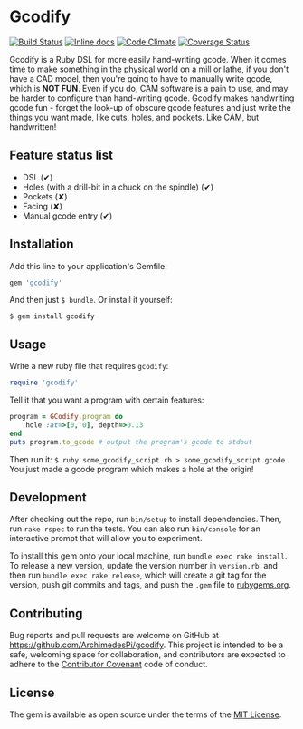 # Gcodify

[![Build Status](https://travis-ci.org/ArchimedesPi/gcodify.svg?branch=master)](https://travis-ci.org/ArchimedesPi/gcodify) [![Inline docs](http://inch-ci.org/github/ArchimedesPi/gcodify.svg?branch=master)](http://inch-ci.org/github/ArchimedesPi/gcodify) [![Code Climate](https://codeclimate.com/github/ArchimedesPi/gcodify/badges/gpa.svg)](https://codeclimate.com/github/ArchimedesPi/gcodify) [![Coverage Status](https://coveralls.io/repos/ArchimedesPi/gcodify/badge.svg?branch=master)](https://coveralls.io/r/ArchimedesPi/gcodify?branch=master)

Gcodify is a Ruby DSL for more easily hand-writing gcode. When it comes time to make something in the physical world on a mill or lathe, if you don't have a CAD model, then you're going to have to manually write gcode, which is **NOT FUN**. Even if you do, CAM software is a pain to use, and may be harder to configure than hand-writing gcode. Gcodify makes handwriting gcode fun - forget the look-up of obscure gcode features and just write the things you want made, like cuts, holes, and pockets. Like CAM, but handwritten!

## Feature status list
* DSL (✔)
* Holes (with a drill-bit in a chuck on the spindle) (✔)
* Pockets (✘)
* Facing (✘)
* Manual gcode entry (✔)

## Installation

Add this line to your application's Gemfile:

```ruby
gem 'gcodify'
```

And then just `$ bundle`.
Or install it yourself:

    $ gem install gcodify

## Usage

Write a new ruby file that requires `gcodify`:

```ruby
require 'gcodify'
```

Tell it that you want a program with certain features:

```ruby
program = GCodify.program do
    hole :at=>[0, 0], depth=>0.13
end
puts program.to_gcode # output the program's gcode to stdout
```

Then run it: `$ ruby some_gcodify_script.rb > some_gcodify_script.gcode`.
You just made a gcode program which makes a hole at the origin!

## Development

After checking out the repo, run `bin/setup` to install dependencies. Then, run `rake rspec` to run the tests. You can also run `bin/console` for an interactive prompt that will allow you to experiment.

To install this gem onto your local machine, run `bundle exec rake install`. To release a new version, update the version number in `version.rb`, and then run `bundle exec rake release`, which will create a git tag for the version, push git commits and tags, and push the `.gem` file to [rubygems.org](https://rubygems.org).

## Contributing

Bug reports and pull requests are welcome on GitHub at https://github.com/ArchimedesPi/gcodify. This project is intended to be a safe, welcoming space for collaboration, and contributors are expected to adhere to the [Contributor Covenant](contributor-covenant.org) code of conduct.


## License

The gem is available as open source under the terms of the [MIT License](http://opensource.org/licenses/MIT).
